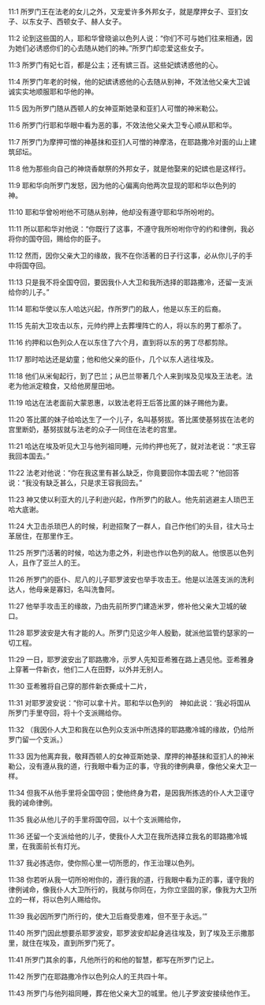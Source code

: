 <a id="1"></a>11:1  所罗门王在法老的女儿之外，又宠爱许多外邦女子，就是摩押女子、亚扪女子、以东女子、西顿女子、赫人女子。  

<a id="2"></a>11:2  论到这些国的人，耶和华曾晓谕以色列人说：“你们不可与她们往来相通，因为她们必诱惑你们的心去随从她们的神。”所罗门却恋爱这些女子。  

<a id="3"></a>11:3  所罗门有妃七百，都是公主；还有嫔三百。这些妃嫔诱惑他的心。  

<a id="4"></a>11:4  所罗门年老的时候，他的妃嫔诱惑他的心去随从别神，不效法他父亲大卫诚诚实实地顺服耶和华他的神。  

<a id="5"></a>11:5  因为所罗门随从西顿人的女神亚斯她录和亚扪人可憎的神米勒公。  

<a id="6"></a>11:6  所罗门行耶和华眼中看为恶的事，不效法他父亲大卫专心顺从耶和华。  

<a id="7"></a>11:7  所罗门为摩押可憎的神基抹和亚扪人可憎的神摩洛，在耶路撒冷对面的山上建筑邱坛。  

<a id="8"></a>11:8  他为那些向自己的神烧香献祭的外邦女子，就是他娶来的妃嫔也是这样行。  

<a id="9"></a>11:9  耶和华向所罗门发怒，因为他的心偏离向他两次显现的耶和华以色列的　神。  

<a id="10"></a>11:10  耶和华曾吩咐他不可随从别神，他却没有遵守耶和华所吩咐的。  

<a id="11"></a>11:11  所以耶和华对他说：“你既行了这事，不遵守我所吩咐你守的约和律例，我必将你的国夺回，赐给你的臣子。  

<a id="12"></a>11:12  然而，因你父亲大卫的缘故，我不在你活著的日子行这事，必从你儿子的手中将国夺回。  

<a id="13"></a>11:13  只是我不将全国夺回，要因我仆人大卫和我所选择的耶路撒冷，还留一支派给你的儿子。”  

<a id="14"></a>11:14  耶和华使以东人哈达兴起，作所罗门的敌人，他是以东王的后裔。  

<a id="15"></a>11:15  先前大卫攻击以东，元帅约押上去葬埋阵亡的人，将以东的男丁都杀了。  

<a id="16"></a>11:16  约押和以色列众人在以东住了六个月，直到将以东的男丁尽都剪除。  

<a id="17"></a>11:17  那时哈达还是幼童；他和他父亲的臣仆，几个以东人逃往埃及。  

<a id="18"></a>11:18  他们从米甸起行，到了巴兰；从巴兰带著几个人来到埃及见埃及王法老。法老为他派定粮食，又给他房屋田地。  

<a id="19"></a>11:19  哈达在法老面前大蒙恩惠，以致法老将王后答比匿的妹子赐他为妻。  

<a id="20"></a>11:20  答比匿的妹子给哈达生了一个儿子，名叫基努拔。答比匿使基努拔在法老的宫里断奶，基努拔就与法老的众子一同住在法老的宫里。  

<a id="21"></a>11:21  哈达在埃及听见大卫与他列祖同睡，元帅约押也死了，就对法老说：“求王容我回本国去。”  

<a id="22"></a>11:22  法老对他说：“你在我这里有甚么缺乏，你竟要回你本国去呢？”他回答说：“我没有缺乏甚么，只是求王容我回去。”  

<a id="23"></a>11:23  神又使以利亚大的儿子利逊兴起，作所罗门的敌人。他先前逃避主人琐巴王哈大底谢。  

<a id="24"></a>11:24  大卫击杀琐巴人的时候，利逊招聚了一群人，自己作他们的头目，往大马士革居住，在那里作王。  

<a id="25"></a>11:25  所罗门活著的时候，哈达为患之外，利逊也作以色列的敌人。他恨恶以色列人，且作了亚兰人的王。  

<a id="26"></a>11:26  所罗门的臣仆、尼八的儿子耶罗波安也举手攻击王。他是以法莲支派的洗利达人，他母亲是寡妇，名叫洗鲁阿。  

<a id="27"></a>11:27  他举手攻击王的缘故，乃由先前所罗门建造米罗，修补他父亲大卫城的破口。  

<a id="28"></a>11:28  耶罗波安是大有才能的人。所罗门见这少年人殷勤，就派他监管约瑟家的一切工程。  

<a id="29"></a>11:29  一日，耶罗波安出了耶路撒冷，示罗人先知亚希雅在路上遇见他。亚希雅身上穿著一件新衣，他们二人在田野，以外并无别人。  

<a id="30"></a>11:30  亚希雅将自己穿的那件新衣撕成十二片，  

<a id="31"></a>11:31  对耶罗波安说：“你可以拿十片。耶和华以色列的　神如此说：‘我必将国从所罗门手里夺回，将十个支派赐给你。  

<a id="32"></a>11:32  （我因仆人大卫和我在以色列众支派中所选择的耶路撒冷城的缘故，仍给所罗门留一个支派。）  

<a id="33"></a>11:33  因为他离弃我，敬拜西顿人的女神亚斯她录、摩押的神基抹和亚扪人的神米勒公，没有遵从我的道，行我眼中看为正的事，守我的律例典章，像他父亲大卫一样。  

<a id="34"></a>11:34  但我不从他手里将全国夺回；使他终身为君，是因我所拣选的仆人大卫谨守我的诫命律例。  

<a id="35"></a>11:35  我必从他儿子的手里将国夺回，以十个支派赐给你，  

<a id="36"></a>11:36  还留一个支派给他的儿子，使我仆人大卫在我所选择立我名的耶路撒冷城里，在我面前长有灯光。　  

<a id="37"></a>11:37  我必拣选你，使你照心里一切所愿的，作王治理以色列。  

<a id="38"></a>11:38  你若听从我一切所吩咐你的，遵行我的道，行我眼中看为正的事，谨守我的律例诫命，像我仆人大卫所行的，我就与你同在，为你立坚固的家，像我为大卫所立的一样，将以色列人赐给你。  

<a id="39"></a>11:39  我必因所罗门所行的，使大卫后裔受患难，但不至于永远。’”  

<a id="40"></a>11:40  所罗门因此想要杀耶罗波安，耶罗波安却起身逃往埃及，到了埃及王示撒那里，就住在埃及，直到所罗门死了。  

<a id="41"></a>11:41  所罗门其余的事，凡他所行的和他的智慧，都写在所罗门记上。  

<a id="42"></a>11:42  所罗门在耶路撒冷作以色列众人的王共四十年。  

<a id="43"></a>11:43  所罗门与他列祖同睡，葬在他父亲大卫的城里。他儿子罗波安接续他作王。  
